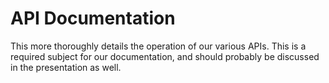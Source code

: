 # API Documentation

This more thoroughly details the operation of our various APIs.
This is a required subject for our documentation, and should
probably be discussed in the presentation as well.
